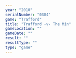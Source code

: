 ```yaml
---
year: "2010"
serialNumber: "0384" 
game: "Trafford"
title: "Trafford -v- The Min"
gameLocation: ""
gameDate: ""
result: ""
resultType: ""
type: "game"
---
```

